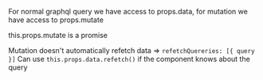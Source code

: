 For normal graphql query we have access to props.data, for mutation we have access to props.mutate

this.props.mutate is a promise

Mutation doesn't automatically refetch data => `refetchQuereries: [{ query }]`
Can use `this.props.data.refetch()` if the component knows about the query